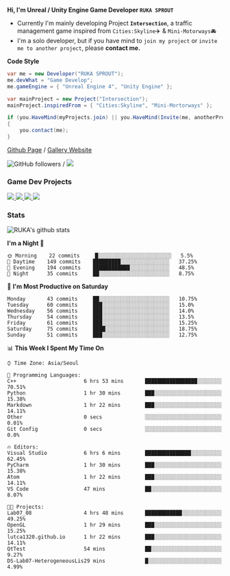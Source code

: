 **Hi, I'm Unreal / Unity Engine Game Developer `RUKA SPROUT`**

- Currently I'm mainly developing Project **`Intersection`**, a traffic management game inspired from `Cities:Skyline`✈️ & `Mini-Motorways`🚘
- I'm a solo developer, but if you have mind to `join my project` or `invite me to another project`, please **contact me.**

**Code Style**

```csharp
var me = new Developer("RUKA SPROUT");
me.devWhat = "Game Develop";
me.gameEngine = { "Unreal Engine 4", "Unity Engine" };
```

```csharp
var mainProject = new Project("Intersection");
mainProject.inspiredFrom = { "Cities:Skyline", "Mini-Mortorways" };

if (you.HaveMind(myProjects.join) || you.HaveMind(Invite(me, anotherProject)))
{
    you.contact(me);
}
```

[Github Page](https://lutca1320.github.io/) / [Gallery Website](https://rukasp.xyz/)

![GitHub followers](https://img.shields.io/github/followers/lutca1320?label=Follow&style=social) / [![](https://img.shields.io/badge/Gmail-lutca1320%40gmail.com-blue)](mailto:lutca1320@gmail.com)

### Game Dev Projects

<a href="https://github.com/lutca1320/Intersection">
  <img src="https://github-readme-stats.vercel.app/api/pin/?username=lutca1320&repo=Intersection" />
</a>
<a href="https://github.com/lutca1320/Together">
  <img src="https://github-readme-stats.vercel.app/api/pin/?username=lutca1320&repo=Together" />
</a>
<a href="https://github.com/lutca1320/Reversi">
  <img src="https://github-readme-stats.vercel.app/api/pin/?username=lutca1320&repo=Reversi" />
</a>
<a href="https://github.com/lutca1320/Knight">
  <img src="https://github-readme-stats.vercel.app/api/pin/?username=lutca1320&repo=Knight" />
</a>


### Stats

![RUKA's github stats](https://github-readme-stats.vercel.app/api?username=lutca1320&show_icons=true&include_all_commits=true&count_private=true&hide=contribs,prs)

<!--START_SECTION:waka-->
**I'm a Night 🦉** 

```text
🌞 Morning    22 commits     █░░░░░░░░░░░░░░░░░░░░░░░░   5.5% 
🌆 Daytime    149 commits    █████████░░░░░░░░░░░░░░░░   37.25% 
🌃 Evening    194 commits    ████████████░░░░░░░░░░░░░   48.5% 
🌙 Night      35 commits     ██░░░░░░░░░░░░░░░░░░░░░░░   8.75%

```
📅 **I'm Most Productive on Saturday** 

```text
Monday       43 commits     ██░░░░░░░░░░░░░░░░░░░░░░░   10.75% 
Tuesday      60 commits     ███░░░░░░░░░░░░░░░░░░░░░░   15.0% 
Wednesday    56 commits     ███░░░░░░░░░░░░░░░░░░░░░░   14.0% 
Thursday     54 commits     ███░░░░░░░░░░░░░░░░░░░░░░   13.5% 
Friday       61 commits     ███░░░░░░░░░░░░░░░░░░░░░░   15.25% 
Saturday     75 commits     ████░░░░░░░░░░░░░░░░░░░░░   18.75% 
Sunday       51 commits     ███░░░░░░░░░░░░░░░░░░░░░░   12.75%

```


📊 **This Week I Spent My Time On** 

```text
⌚︎ Time Zone: Asia/Seoul

💬 Programming Languages: 
C++                      6 hrs 53 mins       █████████████████░░░░░░░░   70.51% 
Python                   1 hr 30 mins        ███░░░░░░░░░░░░░░░░░░░░░░   15.38% 
Markdown                 1 hr 22 mins        ███░░░░░░░░░░░░░░░░░░░░░░   14.11% 
Other                    0 secs              ░░░░░░░░░░░░░░░░░░░░░░░░░   0.01% 
Git Config               0 secs              ░░░░░░░░░░░░░░░░░░░░░░░░░   0.0%

🔥 Editors: 
Visual Studio            6 hrs 6 mins        ███████████████░░░░░░░░░░   62.45% 
PyCharm                  1 hr 30 mins        ███░░░░░░░░░░░░░░░░░░░░░░   15.38% 
Atom                     1 hr 22 mins        ███░░░░░░░░░░░░░░░░░░░░░░   14.11% 
VS Code                  47 mins             ██░░░░░░░░░░░░░░░░░░░░░░░   8.07%

🐱‍💻 Projects: 
Lab07_08                 4 hrs 48 mins       ████████████░░░░░░░░░░░░░   49.25% 
OpenGL                   1 hr 29 mins        ███░░░░░░░░░░░░░░░░░░░░░░   15.25% 
lutca1320.github.io      1 hr 22 mins        ███░░░░░░░░░░░░░░░░░░░░░░   14.11% 
QtTest                   54 mins             ██░░░░░░░░░░░░░░░░░░░░░░░   9.27% 
DS-Lab07-HeterogeneousLis29 mins             █░░░░░░░░░░░░░░░░░░░░░░░░   4.99%

```


<!--END_SECTION:waka-->
